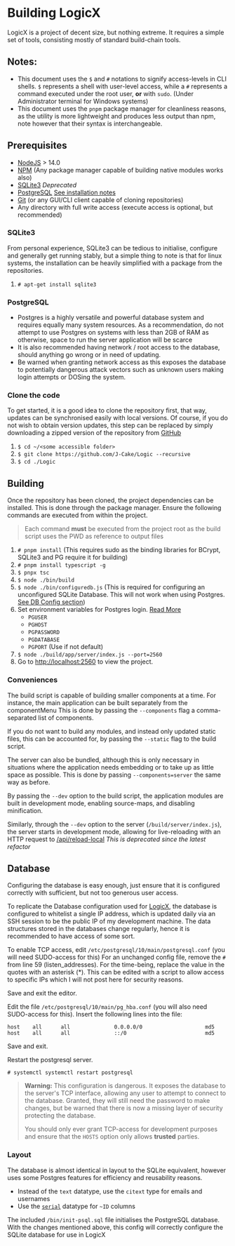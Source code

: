 # Building LogicX

LogicX is a project of decent size, but nothing extreme. It requires a simple set of tools, consisting mostly of
standard build-chain tools.

## Notes:

* This document uses the `$` and `#` notations to signify access-levels in CLI shells.
  `$` represents a shell with user-level access, while a `#` represents a command executed under the root user, **or**
  with `sudo`. (Under Administrator terminal for Windows systems)
* This document uses the `pnpm` package manager for cleanliness reasons, as the utility is more lightweight and produces
  less output than npm, note however that their syntax is interchangeable.

## Prerequisites

* [NodeJS](https://nodejs.org) > 14.0
* [NPM](https://npmjs.com) (Any package manager capable of building native modules works also)
* [SQLite3](https://npmjs.com/package/sqlite3) *Deprecated*
* [PostgreSQL](https://www.postgresql.org/) [See installation notes](#PostgreSQL)
* [Git](https://git-scm.com) (or any GUI/CLI client capable of cloning repositories)
* Any directory with full write access (execute access is optional, but recommended)

### SQLite3

From personal experience, SQLite3 can be tedious to initialise, configure and generally get running stably, but a simple
thing to note is that for linux systems, the installation can be heavily simplified with a package from the
repositories.

1) ```# apt-get install sqlite3```

### PostgreSQL

* Postgres is a highly versatile and powerful database system and requires equally many system resources. As a
  recommendation, do not attempt to use Postgres on systems with less than 2GB of RAM as otherwise, space to run the
  server application will be scarce
* It is also recommended having network / root access to the database, should anything go wrong or in need of updating.
* Be warned when granting network access as this exposes the database to potentially dangerous attack vectors such as
  unknown users making login attempts or DOSing the system.

### Clone the code

To get started, it is a good idea to clone the repository first, that way, updates can be synchronised easily with local
versions. Of course, if you do not wish to obtain version updates, this step can be replaced by simply downloading a
zipped version of the repository from [GitHub](https://github.com/J-Cake/Logic/)

1) ```$ cd ~/<some accessible folder>```
2) ```$ git clone https://github.com/J-Cake/Logic --recursive```
3) ```$ cd ./Logic```

## Building

Once the repository has been cloned, the project dependencies can be installed. This is done through the package
manager. Ensure the following commands are executed from within the project.

> Each command **must** be executed from the project root as the build script uses the PWD as reference to output files
>

1) ```# pnpm install``` (This requires sudo as the binding libraries for BCrypt, SQLite3 and PG require it for building)
2) ```# pnpm install typescript -g```
3) ```$ pnpx tsc```
4) ```$ node ./bin/build```
5) ```$ node ./bin/configuredb.js``` (This is required for configuring an unconfigured SQLite Database. This will not work when using Postgres. [See DB Config section](#database))
6) Set environment variables for Postgres login. [Read More](https://node-postgres.com/features/connecting)
    - `PGUSER`
    - `PGHOST`
    - `PGPASSWORD`
    - `PGDATABASE`
    - `PGPORT` (Use if not default)
7) ```$ node ./build/app/server/index.js --port=2560```
8) Go to [http://localhost:2560](http://localhost:2560) to view the project.

### Conveniences

The build script is capable of building smaller components at a time. For instance, the main application can be built
separately from the componentMenu This is done by passing the `--components` flag a comma-separated list of components.

If you do not want to build any modules, and instead only updated static files, this can be accounted for, by passing
the `--static` flag to the build script.

The server can also be bundled, although this is only necessary in situations where the application needs embedding or
to take up as little space as possible. This is done by passing `--components=server` the same way as before.

By passing the `--dev` option to the build script, the application modules are built in development mode, enabling
source-maps, and disabling minification.

Similarly, through the `--dev` option to the server (`/build/server/index.js`), the server starts in development mode,
allowing for live-reloading with an HTTP request to [/api/reload-local](http://localhost:2560/api/reload-local)
*This is deprecated since the latest refactor*

## Database

Configuring the database is easy enough, just ensure that it is configured correctly with sufficient, but not too generous user access.

To replicate the Database configuration used for [LogicX](https://logicx.jschneiderprojects.com.au/), 
the database is configured to whitelist a single IP address, which is updated daily via an SSH session to be the public 
IP of my development machine. The data structures stored in the databases change regularly, hence it is recommended to have access of some sort.

To enable TCP access, edit `/etc/postgresql/10/main/postgresql.conf` (you will need SUDO-access for this)
For an unchanged config file, remove the `#` from line 59 (listen_addresses).
For the time-being, replace the value in the quotes with an asterisk (*). 
This can be edited with a script to allow access to specific IPs which I will not post here for security reasons.

Save and exit the editor.

Edit the file `/etc/postgresql/10/main/pg_hba.conf` (you will also need SUDO-access for this).
Insert the following lines into the file:
```
host    all      all              0.0.0.0/0                    md5
host    all      all              ::/0                         md5
```
Save and exit.

Restart the postgresql server.

```
# systemctl systemctl restart postgresql
```

> **Warning:** This configuration is dangerous. It exposes the database to the server's TCP interface, allowing any user to attempt to connect to the database.
> Granted, they will still need the password to make changes, but be warned that there is now a missing layer of security protecting the database.
> 
> You should only ever grant TCP-access for development purposes and ensure that the `HOSTS` option only allows **trusted** parties.

### Layout

The database is almost identical in layout to the SQLite equivalent, however uses some Postgres features for efficiency and reusability reasons.
* Instead of the `text` datatype, use the `citext` type for emails and usernames
* Use the [`serial`](http://sqlines.com/postgresql/datatypes/serial) datatype for `~ID` columns

The included `/bin/init-psql.sql` file initialises the PostgreSQL database. 
With the changes mentioned above, this config will correctly configure the SQLite database for use in LogicX

